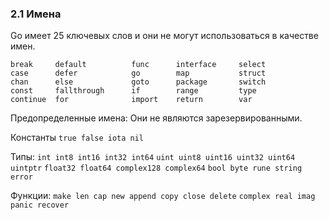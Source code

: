 ### 2.1 Имена

Go имеет 25 ключевых слов и они не могут использоваться в качестве имен.

```
break     default          func      interface     select
case      defer            go        map           struct
chan      else             goto      package       switch
const     fallthrough      if        range         type
continue  for              import    return        var
```

Предопределенные имена:
Они не являются зарезервированными.

Константы ```true false iota nil```

Типы:     ```int int8 int16 int32 int64```
          ```uint uint8 uint16 uint32 uint64 uintptr```
          ```float32 float64 complex128 complex64```
          ```bool byte rune string error```

Функции:  ```make len cap new append copy close delete```
          ```complex real imag panic recover```

